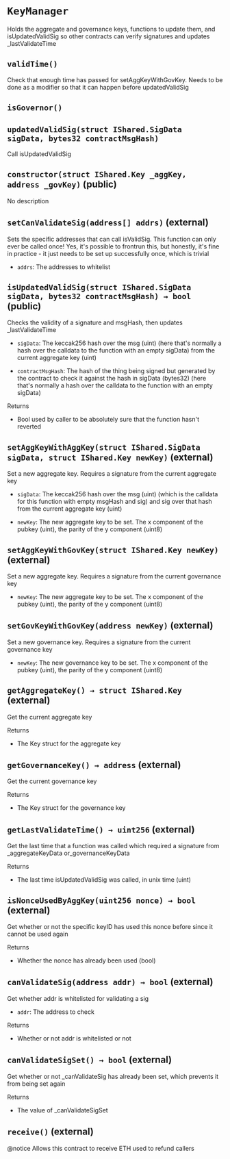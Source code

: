# `KeyManager`

  Holds the aggregate and governance keys, functions to update them,
          and isUpdatedValidSig so other contracts can verify signatures and updates _lastValidateTime

## `validTime()`

   Check that enough time has passed for setAggKeyWithGovKey. Needs
        to be done as a modifier so that it can happen before updatedValidSig

## `isGovernor()`

## `updatedValidSig(struct IShared.SigData sigData, bytes32 contractMsgHash)`

   Call isUpdatedValidSig

## `constructor(struct IShared.Key _aggKey, address _govKey)` (public)

No description

## `setCanValidateSig(address[] addrs)` (external)

 Sets the specific addresses that can call isValidSig. This
         function can only ever be called once! Yes, it's possible to
         frontrun this, but honestly, it's fine in practice - it just
         needs to be set up successfully once, which is trivial

- `addrs`:   The addresses to whitelist

## `isUpdatedValidSig(struct IShared.SigData sigData, bytes32 contractMsgHash) → bool` (public)

 Checks the validity of a signature and msgHash, then updates _lastValidateTime

- `sigData`:   The keccak256 hash over the msg (uint) (here that's normally
                 a hash over the calldata to the function with an empty sigData)
                 from the current aggregate key (uint)

- `contractMsgHash`:   The hash of the thing being signed but generated by the contract
                 to check it against the hash in sigData (bytes32) (here that's normally
                 a hash over the calldata to the function with an empty sigData)

Returns

- Bool used by caller to be absolutely sure that the function hasn't reverted

## `setAggKeyWithAggKey(struct IShared.SigData sigData, struct IShared.Key newKey)` (external)

 Set a new aggregate key. Requires a signature from the current aggregate key

- `sigData`:   The keccak256 hash over the msg (uint) (which is the calldata
                 for this function with empty msgHash and sig) and sig over that hash
                 from the current aggregate key (uint)

- `newKey`:    The new aggregate key to be set. The x component of the pubkey (uint),
                 the parity of the y component (uint8)

## `setAggKeyWithGovKey(struct IShared.Key newKey)` (external)

 Set a new aggregate key. Requires a signature from the current governance key

- `newKey`:    The new aggregate key to be set. The x component of the pubkey (uint),
                 the parity of the y component (uint8)

## `setGovKeyWithGovKey(address newKey)` (external)

 Set a new governance key. Requires a signature from the current governance key

- `newKey`:    The new governance key to be set. The x component of the pubkey (uint),
                 the parity of the y component (uint8)

## `getAggregateKey() → struct IShared.Key` (external)

 Get the current aggregate key

Returns

- The Key struct for the aggregate key

## `getGovernanceKey() → address` (external)

 Get the current governance key

Returns

- The Key struct for the governance key

## `getLastValidateTime() → uint256` (external)

 Get the last time that a function was called which
         required a signature from _aggregateKeyData or_governanceKeyData

Returns

- The last time isUpdatedValidSig was called, in unix time (uint)

## `isNonceUsedByAggKey(uint256 nonce) → bool` (external)

 Get whether or not the specific keyID has used this nonce before
         since it cannot be used again

Returns

- Whether the nonce has already been used (bool)

## `canValidateSig(address addr) → bool` (external)

 Get whether addr is whitelisted for validating a sig

- `addr`:  The address to check

Returns

- Whether or not addr is whitelisted or not

## `canValidateSigSet() → bool` (external)

 Get whether or not _canValidateSig has already been set, which
         prevents it from being set again

Returns

- The value of _canValidateSigSet

## `receive()` (external)

 @notice Allows this contract to receive ETH used to refund callers
